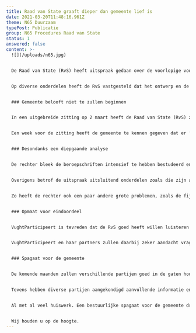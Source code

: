 ```yaml
---
title: Raad van State graaft dieper dan gemeente lief is
date: 2021-03-20T11:48:16.961Z
theme: N65 Duurzaam
typePost: Publicatie
group: N65 Procedures Raad van State
status: 1
answered: false
content: >-
  ![](/uploads/n65.jpg)


  De Raad van State (RvS) heeft uitspraak gedaan over de voorlopige voorzieningen en is daarbij een stuk verder gegaan door op diverse bezwaren inhoudelijk te reageren. Weliswaar zijn de verzoeken afgewezen, maar de RvS heeft de gemeente en provincie een stevige lijst aan huiswerkopdrachten meegegeven. 


  Op diverse onderdelen heeft de RvS vastgesteld dat het ontwerp en de onderliggende rapporten onvoldoende zijn. Overigens zijn hierbij nog niet alle onderwerpen besproken, diverse bezwaren waren te groot om nu voldoende te kunnen overzien. Hiermee heeft de RvS meer gedaan dan alleen maar te besluiten over de voorlopige voorziening, maar heeft zij alvast een schot voor de boeg gegeven voor de definitieve zitting, eind dit jaar.


  ### Gemeente belooft niet te zullen beginnen


  In een uitgebreide zitting op 2 maart heeft de Raad van State (RvS) zich inhoudelijk gebogen over de verschillende bezwaren die tegen het huidige N65 reconstructieplan zijn ingebracht.


  Een week voor de zitting heeft de gemeente te kennen gegeven dat er ‘geen schop de grond in gaat’ voor begin 2022. Ter zitting vroeg en kreeg de rechter de bevestiging van de gemeente te wachten tot ná de definitieve uitspraak van de RvS. Daarmee had deze zitting heel kort kunnen zijn, want het spoedeisende belang kwam door deze belofte van de gemeente te vervallen.


  ### Desondanks een diepgaande analyse


  De rechter bleek de beroepschriften intensief te hebben bestudeerd en nam tijdens de zitting voldoende tijd om de verschillende partijen nader te bevragen en een goed beeld van de situatie te krijgen. Dat bleek ook uit de uitspraak die de rechter deze week deed. De gemeente heeft over diverse punten te horen gekregen dat de plannen onvoldoende uitgewerkt zijn, de rapportages onvolledig en deels onbruikbaar en voorstellen, zoals die voor de Helvoirtseweg, niet realistisch zijn. Hiermee heeft de gemeente een behoorlijk pak concreet huiswerk meegekregen.


  Overigens betrof de uitspraak uitsluitend onderdelen zoals die zijn aangedragen door de aanwezige partijen. Zo had bijvoorbeeld de Stichting Natuur en Milieu Vught geen voorziening aangevraagd, maar het huiswerk wat betreft de foutieve en misleidende stikstof-calculatie was al voor de zitting als processtuk toegevoegd en zal tijdens de bodemprocedure behandeld worden


  Zo heeft de rechter ook een paar andere grote problemen, zoals de fijnstof-problematiek maar ook het negeren van levensvatbare alternatieven zoals een tunnel, doorgeschoven naar de einduitspraak. Tijdens deze finale zitting zal ook op deze belangrijke punten door de gemeente nog het nodige moeten worden uitgelegd.


  ### Opmaat voor eindoordeel


  VughtParticipeert is tevreden dat de RvS goed heeft willen luisteren naar de zorgen en bezwaren van omwonenden en bedrijven. Dat sterkt het vertrouwen dat ook tijdens de uiteindelijke zitting de nodige aandacht zal worden besteed aan de tekortschietende kwaliteit van het plan en het onvoldoende naleven van wet- en regelgeving voor wat betreft zorgvuldige besluitvorming, leefbaarheid en duurzaamheid.


  VughtParticipeert en haar partners zullen daarbij zeker aandacht vragen voor het ontbreken van een noodzakelijk MER-onderzoek, een nieuwe Maatschappelijke Kosten/Baten analyse en het niet nakomen van de plichten uit de Code Participatie, verplicht voor alle grote (MIRT) projecten.


  ### Spagaat voor de gemeente


  De komende maanden zullen verschillende partijen goed in de gaten houden dat er geen onomkeerbare zaken ter hand worden genomen. Zo nodig zal opnieuw een voorlopige voorziening worden aangevraagd om werkzaamheden stil te leggen, mocht dat toch het geval blijken. Waarbij inmiddels moet worden vastgesteld dat dit zo zijn beperkingen heeft. De verbreding en verharding van de Jagersboschlaan kon hiermee niet worden voorkomen.


  Tevens hebben diverse partijen aangekondigd aanvullende informatie en onderzoeksresultaten aan de RvS te zullen aanbieden. Zo lopen er nog onderzoeken naar de verkeersveiligheid van de geplande ovondes en een tweede WOB-verzoek om meer details boven tafel te krijgen over de misleidende tunnelcalculatie. Ook zal aandacht worden gevraagd voor de veiligheidsrisico’s van de oprit bij de Vijverboslaan en het verzuim de verplichte Code Participatie te hanteren.


  Al met al veel huiswerk. Een bestuurlijke spagaat voor de gemeente dreigt bovendien omdat de gemeente met deze uitspraak al min of meer gedwongen wordt het plan aan te passen terwijl zij zich naar de provincie contractueel heeft verplicht niets meer te zullen veranderen. Daarmee heeft de oude coalitie een groot hoofdpijndossier voor de nieuwe coalitie achtergelaten.


  Wij houden u op de hoogte.
---
```

